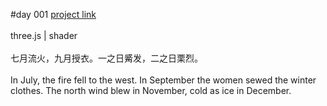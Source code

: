 #day 001
[project link](http://www.caiyuli.com/projects/xDaysOfMaking/d001/)
 <br />
 <br />
three.js | shader
 <br />
 <br />
七月流火，九月授衣。一之日觱发，二之日栗烈。
 <br />
 <br />
In July, the fire fell to the west. In September the women sewed the winter clothes. The north wind blew in November, cold as ice in December.
